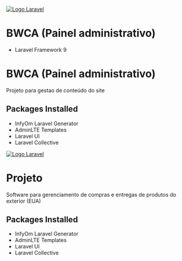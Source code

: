 [![Logo Laravel](https://raw.githubusercontent.com/laravel/art/master/logo-lockup/5%20SVG/2%20CMYK/1%20Full%20Color/laravel-logolockup-cmyk-red.svg "Laravel")](https://laravel.com)

# BWCA (Painel administrativo)

- Laravel Framework 9

# BWCA (Painel administrativo)

Projeto para gestao de conteúdo do site

## Packages Installed

- InfyOm Laravel Generator
- AdminLTE Templates
- Laravel UI
- Laravel Collective

[![Logo Laravel](https://raw.githubusercontent.com/laravel/art/master/logo-lockup/5%20SVG/2%20CMYK/1%20Full%20Color/laravel-logolockup-cmyk-red.svg "Laravel")](https://laravel.com)

# Projeto

Software para gerenciamento de compras e entregas de produtos do exterior (EUA)

## Packages Installed

- InfyOm Laravel Generator
- AdminLTE Templates
- Laravel UI
- Laravel Collective
